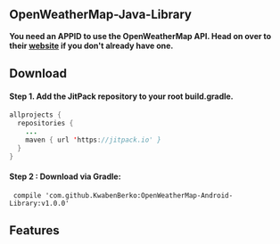 ## OpenWeatherMap-Java-Library

**You need an APPID to use the OpenWeatherMap API. Head on over to their [website](http://openweathermap.org/) if you don't already have one.**


## Download

#### Step 1. Add the JitPack repository to your root build.gradle.

``` java
allprojects {
  repositories {
    ...
    maven { url 'https://jitpack.io' }
  }
}
```

#### Step 2 : Download via Gradle:

``` compile 'com.github.KwabenBerko:OpenWeatherMap-Android-Library:v1.0.0'```

## Features
